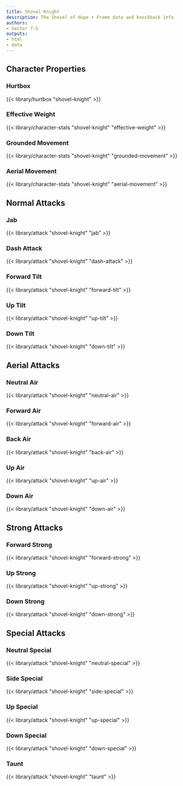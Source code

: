 ```yaml
---
title: Shovel Knight
description: The Shovel of Hope • Frame data and knockback info
authors:
- Sector 7-G
outputs:
- html
- data
---
```


## Character Properties
### Hurtbox
{{< library/hurtbox "shovel-knight" >}}
### Effective Weight
{{< library/character-stats "shovel-knight" "effective-weight" >}}
### Grounded Movement
{{< library/character-stats "shovel-knight" "grounded-movement" >}}
### Aerial Movement
{{< library/character-stats "shovel-knight" "aerial-movement" >}}

## Normal Attacks
### Jab
{{< library/attack "shovel-knight" "jab" >}}
### Dash Attack
{{< library/attack "shovel-knight" "dash-attack" >}}
### Forward Tilt
{{< library/attack "shovel-knight" "forward-tilt" >}}
### Up Tilt
{{< library/attack "shovel-knight" "up-tilt" >}}
### Down Tilt
{{< library/attack "shovel-knight" "down-tilt" >}}

## Aerial Attacks
### Neutral Air
{{< library/attack "shovel-knight" "neutral-air" >}}
### Forward Air
{{< library/attack "shovel-knight" "forward-air" >}}
### Back Air
{{< library/attack "shovel-knight" "back-air" >}}
### Up Air
{{< library/attack "shovel-knight" "up-air" >}}
### Down Air
{{< library/attack "shovel-knight" "down-air" >}}

## Strong Attacks
### Forward Strong
{{< library/attack "shovel-knight" "forward-strong" >}}
### Up Strong
{{< library/attack "shovel-knight" "up-strong" >}}
### Down Strong
{{< library/attack "shovel-knight" "down-strong" >}}

## Special Attacks
### Neutral Special
{{< library/attack "shovel-knight" "neutral-special" >}}
### Side Special
{{< library/attack "shovel-knight" "side-special" >}}
### Up Special
{{< library/attack "shovel-knight" "up-special" >}}
### Down Special
{{< library/attack "shovel-knight" "down-special" >}}

### Taunt
{{< library/attack "shovel-knight" "taunt" >}}
